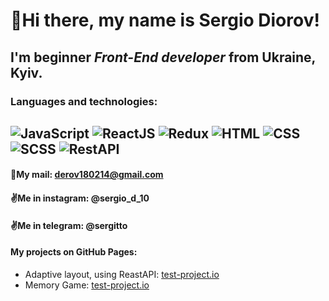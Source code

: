 # :wave:Hi there, my name is **Sergio Diorov**!
## I'm beginner *Front-End developer* from Ukraine, Kyiv.
### Languages and technologies:
![JavaScript](https://img.shields.io/badge/-JavaScript-464f5c?style=flat&logo=JavaScript)
![ReactJS](https://img.shields.io/badge/-ReactJS-464f5c?style=flat&logo=React)
![Redux](https://img.shields.io/badge/-Redux-464f5c?style=flat&logo=Redux)
![HTML](https://img.shields.io/badge/-HTML-464f5c?style=flat&logo=HTML5)
![CSS](https://img.shields.io/badge/-CSS-464f5c?style=flat&logo=CSS3)
![SCSS](https://img.shields.io/badge/-SCSS-464f5c?style=flat&logo=Sass)
![RestAPI](https://img.shields.io/badge/-RestAPI-464f5c?style=flat)
---
#### :e-mail:My mail: derov180214@gmail.com
#### :v:Me in instagram: @sergio_d_10
#### :v:Me in telegram: @sergitto
#### My projects on GitHub Pages:
* Adaptive layout, using ReastAPI: [test-project.io](https://sergittko.github.io/test-pet-project/)
* Memory Game: [test-project.io](https://sergittko.github.io/memory-game/)
